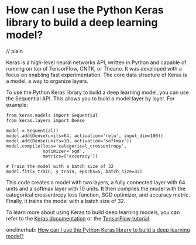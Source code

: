 # How can I use the Python Keras library to build a deep learning model?
// plain

Keras is a high-level neural networks API, written in Python and capable of running on top of TensorFlow, CNTK, or Theano. It was developed with a focus on enabling fast experimentation. The core data structure of Keras is a model, a way to organize layers.

To use the Python Keras library to build a deep learning model, you can use the Sequential API. This allows you to build a model layer by layer. For example:

```
from keras.models import Sequential
from keras.layers import Dense

model = Sequential()
model.add(Dense(units=64, activation='relu', input_dim=100))
model.add(Dense(units=10, activation='softmax'))
model.compile(loss='categorical_crossentropy',
              optimizer='sgd',
              metrics=['accuracy'])

# Train the model with a batch size of 32
model.fit(x_train, y_train, epochs=5, batch_size=32)
```

This code creates a model with two layers, a fully connected layer with 64 units and a softmax layer with 10 units. It then compiles the model with the categorical crossentropy loss function, SGD optimizer, and accuracy metric. Finally, it trains the model with a batch size of 32.

To learn more about using Keras to build deep learning models, you can refer to the [Keras documentation](https://keras.io/getting-started/sequential-model-guide/) or the [TensorFlow tutorial](https://www.tensorflow.org/tutorials/keras/classification).

onelinerhub: [How can I use the Python Keras library to build a deep learning model?](https://onelinerhub.com/python-keras/how-can-i-use-the-python-keras-library-to-build-a-deep-learning-model)